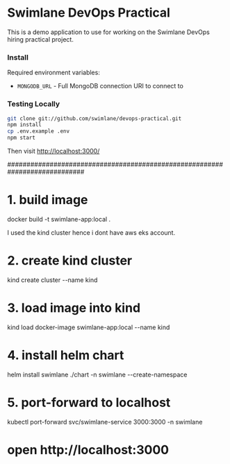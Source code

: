 # Swimlane DevOps Practical

This is a demo application to use for working on the Swimlane DevOps hiring practical project.

### Install

Required environment variables:
- `MONGODB_URL` - Full MongoDB connection URI to connect to

### Testing Locally
```sh
git clone git://github.com/swimlane/devops-practical.git
npm install
cp .env.example .env
npm start
```

Then visit [http://localhost:3000/](http://localhost:3000/)


############################################################################

# 1. build image
docker build -t swimlane-app:local .


I used the kind cluster hence i dont have aws eks account.

# 2. create kind cluster
kind create cluster --name kind


# 3. load image into kind
kind load docker-image swimlane-app:local --name kind


# 4. install helm chart
helm install swimlane ./chart -n swimlane --create-namespace


# 5. port-forward to localhost
kubectl port-forward svc/swimlane-service 3000:3000 -n swimlane
# open http://localhost:3000

